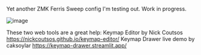 Yet another ZMK Ferris Sweep config I'm testing out. Work in progress.

![image](https://github.com/user-attachments/assets/55640a1a-ef51-4ab7-b02c-be1bb480c904)

These two web tools are a great help:
Keymap Editor by Nick Coutsos https://nickcoutsos.github.io/keymap-editor/
Keymap Drawer live demo by caksoylar https://keymap-drawer.streamlit.app/
